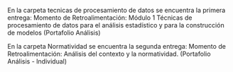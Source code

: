 En la carpeta tecnicas de procesamiento de datos se encuentra la primera entrega: Momento de Retroalimentación: Módulo 1 Técnicas de procesamiento de datos para el análisis estadístico y para la construcción de modelos (Portafolio Análisis)

En la carpeta Normatividad se encuentra la segunda entrega: Momento de Retroalimentación: Análisis del contexto y la normatividad. (Portafolio Análisis - Individual)